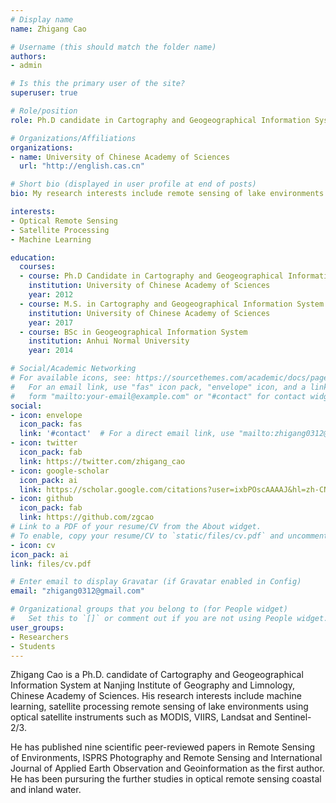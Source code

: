 ```yaml
---
# Display name
name: Zhigang Cao

# Username (this should match the folder name)
authors:
- admin

# Is this the primary user of the site?
superuser: true

# Role/position
role: Ph.D candidate in Cartography and Geogeographical Information System

# Organizations/Affiliations
organizations:
- name: University of Chinese Academy of Sciences
  url: "http://english.cas.cn"

# Short bio (displayed in user profile at end of posts)
bio: My research interests include remote sensing of lake environments.

interests:
- Optical Remote Sensing
- Satellite Processing
- Machine Learning

education:
  courses:
  - course: Ph.D Candidate in Cartography and Geogeographical Information System
    institution: University of Chinese Academy of Sciences
    year: 2012
  - course: M.S. in Cartography and Geogeographical Information System
    institution: University of Chinese Academy of Sciences
    year: 2017
  - course: BSc in Geogeographical Information System
    institution: Anhui Normal University
    year: 2014

# Social/Academic Networking
# For available icons, see: https://sourcethemes.com/academic/docs/page-builder/#icons
#   For an email link, use "fas" icon pack, "envelope" icon, and a link in the
#   form "mailto:your-email@example.com" or "#contact" for contact widget.
social:
- icon: envelope
  icon_pack: fas
  link: '#contact'  # For a direct email link, use "mailto:zhigang0312@gmail.com".
- icon: twitter
  icon_pack: fab
  link: https://twitter.com/zhigang_cao
- icon: google-scholar
  icon_pack: ai
  link: https://scholar.google.com/citations?user=ixbPOscAAAAJ&hl=zh-CN
- icon: github
  icon_pack: fab
  link: https://github.com/zgcao
# Link to a PDF of your resume/CV from the About widget.
# To enable, copy your resume/CV to `static/files/cv.pdf` and uncomment the lines below.
- icon: cv
icon_pack: ai
link: files/cv.pdf

# Enter email to display Gravatar (if Gravatar enabled in Config)
email: "zhigang0312@gmail.com"

# Organizational groups that you belong to (for People widget)
#   Set this to `[]` or comment out if you are not using People widget.
user_groups:
- Researchers
- Students
---
```


Zhigang Cao is a Ph.D. candidate of Cartography and Geogeographical Information System at Nanjing Institute of Geography and Limnology, Chinese Academy of Sciences. His research interests include machine learning, satellite processing remote sensing of lake environments using optical satellite instruments such as MODIS, VIIRS, Landsat and Sentinel-2/3. 

He has published nine scientific peer-reviewed papers in Remote Sensing of Environments, ISPRS Photography and Remote Sensing and International Journal of Applied Earth Observation and Geoinformation as the first author. He has been pursuring the further studies in optical remote sensing coastal and inland water.
